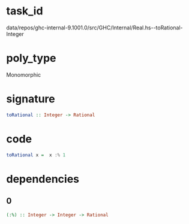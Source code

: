 
# task_id
data/repos/ghc-internal-9.1001.0/src/GHC/Internal/Real.hs--toRational-Integer

# poly_type
Monomorphic

# signature
```haskell
toRational :: Integer -> Rational
```   

# code
```haskell
toRational x =  x :% 1
```

# dependencies
## 0
```haskell
(:%) :: Integer -> Integer -> Rational
```
